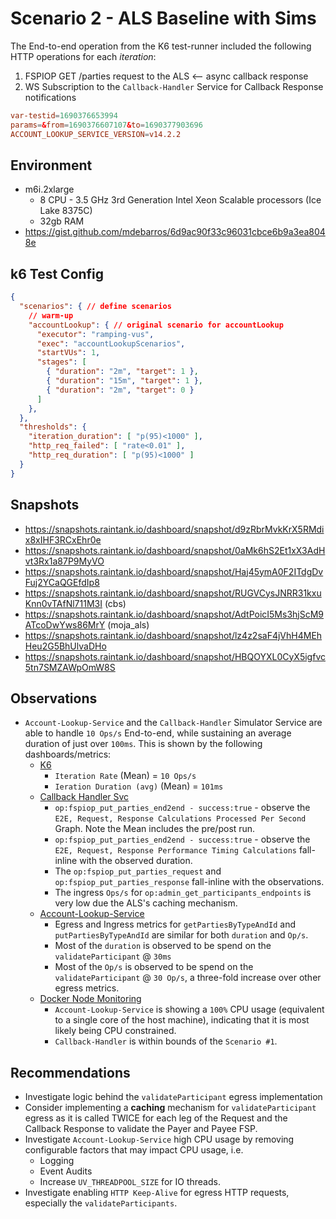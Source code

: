 # Scenario 2 - ALS Baseline with Sims

The End-to-end operation from the K6 test-runner included the following HTTP operations for each *iteration*:

1. FSPIOP GET /parties request to the ALS <-- async callback response
2. WS Subscription to the `Callback-Handler` Service for Callback Response notifications

```conf
var-testid=1690376653994
params=&from=1690376607107&to=1690377903696
ACCOUNT_LOOKUP_SERVICE_VERSION=v14.2.2
```

## Environment

- m6i.2xlarge
  - 8 CPU - 3.5 GHz 3rd Generation Intel Xeon Scalable processors (Ice Lake 8375C)
  - 32gb RAM
- https://gist.github.com/mdebarros/6d9ac90f33c96031cbce6b9a3ea8048e

## k6 Test Config

```json
{
  "scenarios": { // define scenarios
    // warm-up
    "accountLookup": { // original scenario for accountLookup
      "executor": "ramping-vus",
      "exec": "accountLookupScenarios",
      "startVUs": 1,
      "stages": [
        { "duration": "2m", "target": 1 },
        { "duration": "15m", "target": 1 },
        { "duration": "2m", "target": 0 }
      ]
    },
  },
  "thresholds": {
    "iteration_duration": [ "p(95)<1000" ],
    "http_req_failed": [ "rate<0.01" ],
    "http_req_duration": [ "p(95)<1000" ]
  }
}
```

## Snapshots

- https://snapshots.raintank.io/dashboard/snapshot/d9zRbrMvkKrX5RMdix8xIHF3RCxEhr0e
- https://snapshots.raintank.io/dashboard/snapshot/0aMk6hS2Et1xX3AdHvt3Rx1a87P9MyVO
- https://snapshots.raintank.io/dashboard/snapshot/Haj45ymA0F2ITdgDvFuj2YCaQGEfdIp8
- https://snapshots.raintank.io/dashboard/snapshot/RUGVCysJNRR31kxuKnn0vTAfNl711M3I (cbs)
- https://snapshots.raintank.io/dashboard/snapshot/AdtPoicI5Ms3hjScM9ATcoDwYws86MrY (moja_als)
- https://snapshots.raintank.io/dashboard/snapshot/lz4z2saF4jVhH4MEhHeu2G5BhUlvaDHo
- https://snapshots.raintank.io/dashboard/snapshot/HBQOYXL0CyX5igfvc5tn7SMZAWpOmW8S

## Observations

- `Account-Lookup-Service` and the `Callback-Handler` Simulator Service are able to handle `10 Ops/s` End-to-end, while sustaining an average duration of just over `100ms`. This is shown by the following dashboards/metrics:
  - [K6](./images/Official%20k6%20Test%20Result.png)
    - `Iteration Rate` (Mean) = `10 Ops/s`
    - `Ieration Duration (avg)` (Mean) = `101ms`
  - [Callback Handler Svc](./images/Supporting%20Services%20-%20Callback%20Hander%20Service.png)
    - `op:fspiop_put_parties_end2end - success:true` - observe the `E2E, Request, Response Calculations Processed Per Second` Graph. Note the Mean includes the pre/post run.
    - `op:fspiop_put_parties_end2end - success:true` - observe the `E2E, Request, Response Performance Timing Calculations` fall-inline with the observed duration.
    - The `op:fspiop_put_parties_request` and `op:fspiop_put_parties_response` fall-inline with the observations.
    - The ingress `Ops/s` for `op:admin_get_participants_endpoints` is very low due the ALS's caching mechanism.
  - [Account-Lookup-Service](./images/dashboard-account-lookup-service.png)
    - Egress and Ingress metrics for `getPartiesByTypeAndId` and `putPartiesByTypeAndId` are similar for both `duration` and `Op/s`.
    - Most of the `duration` is observed to be spend on the `validateParticipant` @ `30ms`
    - Most of the `Op/s` is observed to be spend on the `validateParticipant` @ `30 Op/s`, a three-fold increase over other egress metrics.
  - [Docker Node Monitoring](./images/docker-prometheus-monitoring.png)
    - `Account-Lookup-Service` is showing a `100%` CPU usage (equivalent to a single core of the host machine), indicating that it is most likely being CPU constrained.
    - `Callback-Handler` is within bounds of the `Scenario #1`.

## Recommendations

- Investigate logic behind the `validateParticipant` egress implementation
- Consider implementing a **caching** mechanism for `validateParticipant` egress as it is called TWICE for each leg of the Request and the Callback Response to validate the Payer and Payee FSP.
- Investigate `Account-Lookup-Service` high CPU usage by removing configurable factors that may impact CPU usage, i.e.
  - Logging
  - Event Audits
  - Increase `UV_THREADPOOL_SIZE` for IO threads.
- Investigate enabling `HTTP Keep-Alive` for egress HTTP requests, especially the `validateParticipants`.
